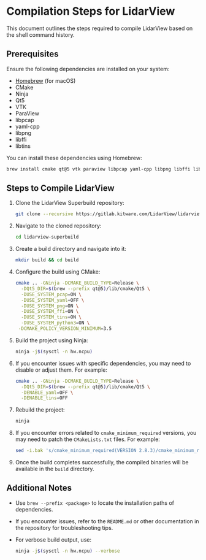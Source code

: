 # Compilation Steps for LidarView

This document outlines the steps required to compile LidarView based on the shell command history.

## Prerequisites

Ensure the following dependencies are installed on your system:

- [Homebrew](https://brew.sh/) (for macOS)
- CMake
- Ninja
- Qt5
- VTK
- ParaView
- libpcap
- yaml-cpp
- libpng
- libffi
- libtins

You can install these dependencies using Homebrew:

```bash
brew install cmake qt@5 vtk paraview libpcap yaml-cpp libpng libffi libtins
```

## Steps to Compile LidarView

1. Clone the LidarView Superbuild repository:

   ```bash
   git clone --recursive https://gitlab.kitware.com/LidarView/lidarview-superbuild.git
   ```

2. Navigate to the cloned repository:

   ```bash
   cd lidarview-superbuild
   ```

3. Create a build directory and navigate into it:

   ```bash
   mkdir build && cd build
   ```

4. Configure the build using CMake:

   ```bash
   cmake .. -GNinja -DCMAKE_BUILD_TYPE=Release \
     -DQt5_DIR=$(brew --prefix qt@5)/lib/cmake/Qt5 \
     -DUSE_SYSTEM_pcap=ON \
     -DUSE_SYSTEM_yaml=OFF \
     -DUSE_SYSTEM_png=ON \
     -DUSE_SYSTEM_ffi=ON \
     -DUSE_SYSTEM_tins=ON \
     -DUSE_SYSTEM_python3=ON \
    -DCMAKE_POLICY_VERSION_MINIMUM=3.5
   ```

5. Build the project using Ninja:

   ```bash
   ninja -j$(sysctl -n hw.ncpu)
   ```

6. If you encounter issues with specific dependencies, you may need to disable or adjust them. For example:

   ```bash
   cmake .. -GNinja -DCMAKE_BUILD_TYPE=Release \
     -DQt5_DIR=$(brew --prefix qt@5)/lib/cmake/Qt5 \
     -DENABLE_yaml=OFF \
     -DENABLE_tins=OFF
   ```

7. Rebuild the project:

   ```bash
   ninja
   ```

8. If you encounter errors related to `cmake_minimum_required` versions, you may need to patch the `CMakeLists.txt` files. For example:

   ```bash
   sed -i.bak 's/cmake_minimum_required(VERSION 2.8.3)/cmake_minimum_required(VERSION 3.5)/' path/to/CMakeLists.txt
   ```

9. Once the build completes successfully, the compiled binaries will be available in the `build` directory.

## Additional Notes

- Use `brew --prefix <package>` to locate the installation paths of dependencies.
- If you encounter issues, refer to the `README.md` or other documentation in the repository for troubleshooting tips.
- For verbose build output, use:

  ```bash
  ninja -j$(sysctl -n hw.ncpu) --verbose
  ```
